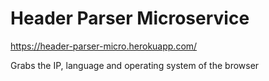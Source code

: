 Header Parser Microservice
==========================

https://header-parser-micro.herokuapp.com/

Grabs the IP, language and operating system of the browser
